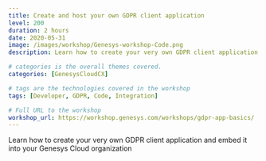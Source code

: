 ```yaml
---
title: Create and host your own GDPR client application
level: 200
duration: 2 hours
date: 2020-05-31
image: /images/workshop/Genesys-workshop-Code.png
description: Learn how to create your very own GDPR client application and embed it into your Genesys Cloud organization

# categories is the overall themes covered. 
categories: [GenesysCloudCX]

# tags are the technologies covered in the workshop
tags: [Developer, GDPR, Code, Integration]

# Full URL to the workshop
workshop_url: https://workshop.genesys.com/workshops/gdpr-app-basics/
---
```


Learn how to create your very own GDPR client application and embed it into your Genesys Cloud organization
